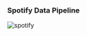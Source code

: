 ### Spotify Data Pipeline

![spotify](https://user-images.githubusercontent.com/60953643/210040422-f4cfba2a-0cb4-4188-864e-15c19de390a2.png)
